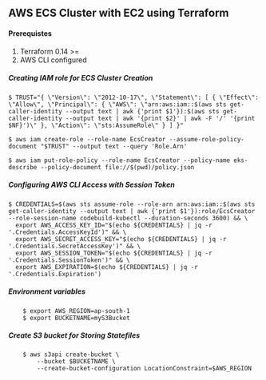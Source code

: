 ## AWS ECS Cluster with EC2 using Terraform

#### Prerequistes

1. Terraform 0.14 >=
2. AWS CLI configured


##### Creating IAM role for ECS Cluster Creation
```
$ TRUST="{ \"Version\": \"2012-10-17\", \"Statement\": [ { \"Effect\": \"Allow\", \"Principal\": { \"AWS\": \"arn:aws:iam::$(aws sts get-caller-identity --output text | awk {'print $1'}):$(aws sts get-caller-identity --output text | awk '{print $2}' | awk -F '/' '{print $NF}')\" }, \"Action\": \"sts:AssumeRole\" } ] }"

$ aws iam create-role --role-name EcsCreator --assume-role-policy-document "$TRUST" --output text --query 'Role.Arn'

$ aws iam put-role-policy --role-name EcsCreator --policy-name eks-describe --policy-document file://$(pwd)/policy.json
```

##### Configuring AWS CLI Access with Session Token
```
$ CREDENTIALS=$(aws sts assume-role --role-arn arn:aws:iam::$(aws sts get-caller-identity --output text | awk {'print $1'}):role/EcsCreator --role-session-name codebuild-kubectl --duration-seconds 3600) && \
  export AWS_ACCESS_KEY_ID="$(echo ${CREDENTIALS} | jq -r '.Credentials.AccessKeyId')" && \
  export AWS_SECRET_ACCESS_KEY="$(echo ${CREDENTIALS} | jq -r '.Credentials.SecretAccessKey')" && \
  export AWS_SESSION_TOKEN="$(echo ${CREDENTIALS} | jq -r '.Credentials.SessionToken')" && \
  export AWS_EXPIRATION=$(echo ${CREDENTIALS} | jq -r '.Credentials.Expiration')
```

##### Environment variables
```
    $ export AWS_REGION=ap-south-1
    $ export BUCKETNAME=myS3Bucket
```
##### Create S3 bucket for Storing Statefiles
```
    $ aws s3api create-bucket \
        --bucket $BUCKETNAME \
        --create-bucket-configuration LocationConstraint=$AWS_REGION
```        
